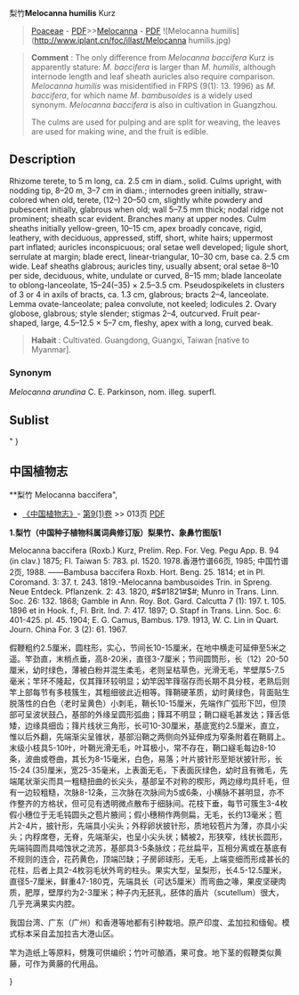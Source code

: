 梨竹**Melocanna humilis** Kurz

> [Poaceae](http://www.iplant.cn/info/Poaceae?t=foc) - [PDF](http://www.iplant.cn/foc/pdf/Poaceae.pdf)>>[Melocanna](http://www.iplant.cn/info/Melocanna?t=foc) - [PDF](http://www.iplant.cn/foc/pdf/Melocanna.pdf)
![Melocanna humilis](http://www.iplant.cn/foc/illast/Melocanna humilis.jpg)

> **Comment** : 
> The only difference from *Melocanna baccifera* Kurz is apparently stature: *M. baccifera* is larger than *M. humilis*, although internode length and leaf sheath auricles also require comparison. *Melocanna humilis* was misidentified in FRPS (9(1): 13. 1996) as *M. baccifera*, for which name *M. bambusoides* is a widely used synonym. *Melocanna baccifera* is also in cultivation in Guangzhou.
>
> The culms are used for pulping and are split for weaving, the leaves are used for making wine, and the fruit is edible.

## Description

Rhizome terete, to 5 m long, ca. 2.5 cm in diam., solid. Culms upright, with nodding tip, 8–20 m, 3–7 cm in diam.; internodes green initially, straw-colored when old, terete, (12–) 20–50 cm, slightly white powdery and pubescent initially, glabrous when old; wall 5–7.5 mm thick; nodal ridge not prominent; sheath scar evident. Branches many at upper nodes. Culm sheaths initially yellow-green, 10–15 cm, apex broadly concave, rigid, leathery, with deciduous, appressed, stiff, short, white hairs; uppermost part inflated; auricles inconspicuous; oral setae well developed; ligule short, serrulate at margin; blade erect, linear-triangular, 10–30 cm, base ca. 2.5 cm wide. Leaf sheaths glabrous; auricles tiny, usually absent; oral setae 8–10 per side, deciduous, white, undulate or curved, 8–15 mm; blade lanceolate to oblong-lanceolate, 15–24(–35) × 2.5–3.5 cm. Pseudospikelets in clusters of 3 or 4 in axils of bracts, ca. 1.3 cm, glabrous; bracts 2–4, lanceolate. Lemma ovate-lanceolate; palea convolute, not keeled; lodicules 2. Ovary globose, glabrous; style slender; stigmas 2–4, outcurved. Fruit pear-shaped, large, 4.5–12.5 × 5–7 cm, fleshy, apex with a long, curved beak.

> **Habait** : 
> Cultivated. Guangdong, Guangxi, Taiwan [native to Myanmar].

### Synonym
*Melocanna arundina* C. E. Parkinson, nom. illeg. superfl.

## Sublist
"
}
## 中国植物志

**梨竹 Melocanna baccifera",

* [《中国植物志》](http://www.iplant.cn/frps)- [第9(1)卷](http://www.iplant.cn/frps/vol/9(1)) >> 013页 [PDF](http://www.iplant.cn/frps/pdf/9(1)/013.pdf)

**1.梨竹（中国种子植物科属词典修订版）梨果竹、象鼻竹图版1**

Melocanna baccifera (Roxb.) Kurz, Prelim. Rep. For. Veg. Pegu App. B. 94 (in clav.) 1875; Fl. Taiwan 5: 783. pl. 1520. 1978.香港竹谱66页, 1985; 中国竹谱2页, 1988. ——Bambusa baccifera Roxb. Hort. Beng. 25. 1814; et in Pl. Coromand. 3: 37. t. 243. 1819.-Melocanna bambusoides Trin. in Spreng. Neue Entdeck. Pflanzenk. 2: 43. 1820, #$#1821#$#; Munro in Trans. Linn. Soc. 26: 132. 1868; Gamble in Ann. Roy. Bot. Gard. Calcutta 7 (1): 197. t. 105. 1896 et in Hook. f., Fl. Brit. Ind. 7: 417. 1897; O. Stapf in Trans. Linn. Soc. 6: 401-425. pl. 45. 1904; E. G. Camus, Bambus. 179. 1913, W. C. Lin in Quart. Journ. China For. 3 (2): 61. 1967.

假鞭粗约2.5厘米，圆柱形，实心，节间长10-15厘米，在地中横走可延伸至5米之遥。竿劲直，末梢点垂，高8-20米，直径3-7厘米；节间圆筒形，长（12）20-50厘米，幼时绿色，薄被白粉并混生柔毛，老则呈枯草色，光滑无毛，竿壁厚5-7.5毫米；竿环不隆起，仅其箨环较明显；幼竿因竿箨宿存而长期不具分枝，老熟后则竿上部每节有多枝簇生，其粗细彼此近相等。箨鞘硬革质，幼时黄绿色，背面贴生脱落性的白色（老时呈黄色）小刺毛，鞘长10-15厘米，先端作广弧形下凹，但顶部可呈波状鼓凸，基部的外缘呈圆形弧曲；箨耳不明显；鞘口繸毛甚发达；箨舌低矮，边缘具细齿；箨片线状三角形，长可10-30厘米，基底宽约2.5厘米，直立，惟以后外翻，先端渐尖呈锥状，基部沿鞘之两侧向外延伸成为窄条附着在鞘肩上。末级小枝具5-10叶，叶鞘光滑无毛，叶耳极小，常不存在，鞘口繸毛每边8-10条，波曲或卷曲，其长为8-15毫米，白色，易落；叶片披针形至矩状披针形，长15-24 (35)厘米，宽25-35毫米，上表面无毛，下表面灰绿色，幼时且有微毛，先端尾状渐尖而具一粗糙扭曲的长尖头，基部呈不对称的楔形，两边缘均具纤毛，但有一边较粗糙，次脉8-12条，三次脉在次脉间为5或6条，小横脉不甚明显，亦不作整齐的方格状，但可见有透明微点散布于细脉间。花枝下垂，每节可簇生3-4枚假小穗位于无毛钝圆头之苞片腋间；假小穗稍作两侧扁，无毛，长约13毫米；苞片2-4片，披针形，先端具小尖头；外稃卵状披针形，质地较苞片为薄，亦具小尖头；内稃席卷，无脊，先端渐尖，也呈小尖头状；鳞被2，形狭窄，线状长圆形，先端钝圆而具啮蚀状之流苏，基部具3-5条脉纹；花丝扁平，互相分离或在基底有不规则的连合，花药黄色，顶端凹缺；子房卵球形，无毛，上端变细而形成甚长的花柱，后者上具2-4枚羽毛状外弯的柱头。果实大型，呈梨形，长4.5-12.5厘米，直径5-7厘米，鲜重47-180克，先端具长（可达5厘米）而弯曲之喙，果皮坚硬肉质，肥厚，壁厚约为2-3厘米；种子内无胚乳，胚体的盾片（scutellum）很大，几乎充满果实内腔。

我国台湾、广东（广州）和香港等地都有引种栽培。原产印度、孟加拉和缅甸。模式标本采自孟加拉吉大港山区。

竿为造纸上等原料，劈篾可供编织；竹叶可酿酒，果可食。地下茎的假鞭类似黄藤，可作为黄藤的代用品。

}